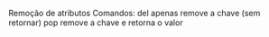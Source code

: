


Remoção de atributos
Comandos: 
del apenas remove a chave (sem retornar)
pop remove a chave e retorna o valor


